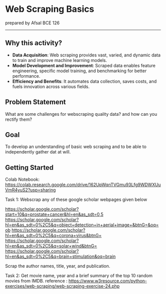 # Web Scraping Basics
prepared by Afsal BCE 126
___
## Why this activity?
- **Data Acquisition**: Web scraping provides vast, varied, and dynamic data to train and improve machine learning models.
- **Model Development and Improvement**: Scraped data enables feature engineering, specific model training, and benchmarking for better performance.
- **Efficiency and Benefits**: It automates data collection, saves costs, and fuels innovation across various fields.
## Problem Statement
What are some challenges for webscraping quality data? and how can you rectify them?

## Goal
To develop an understanding of basic web scraping and to be able to independently gather dat at will.

## Getting Started
Colab Notebook:
https://colab.research.google.com/drive/162UpWqnTVGmu93Lfg9WDWXUuVmR4yuS2?usp=sharing

Task 1:
Webscrap any of these google scholar webpages given below 

https://scholar.google.com/scholar?start=10&q=prostate+cancer&hl=en&as_sdt=0,5
https://scholar.google.com/scholar?hl=en&as_sdt=0%2C5&q=object+detection+in+aerial+image+&btnG=&oq=ob
https://scholar.google.com/scholar?hl=en&as_sdt=0%2C5&q=corona+virus&btnG=
https://scholar.google.com/scholar?hl=en&as_sdt=0%2C5&q=solar+wind&btnG=
https://scholar.google.com/scholar?hl=en&as_sdt=0%2C5&q=brain+stimulation&oq=brain

Scrap the author names, title, year, and publication.

Task 2:
Get movie name, year and a brief summary of the top 10 random movies from IMDB.
reference : https://www.w3resource.com/python-exercises/web-scraping/web-scraping-exercise-24.php
